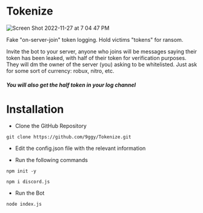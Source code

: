 # Tokenize
![Screen Shot 2022-11-27 at 7 04 47 PM](https://user-images.githubusercontent.com/84878036/204167438-df32767a-6a50-4181-95c0-3ee4942ed425.png)

Fake "on-server-join" token logging. Hold victims "tokens" for ransom. 

Invite the bot to your server, anyone who joins will be messages saying their token has been leaked, with half of their token for verification purposes. They will dm the owner of the server (you) asking to be whitelisted. Just ask for some sort of currency: robux, nitro, etc.

##### *You will also get the half token in your log channel*

# Installation

- Clone the GitHub Repository

`git clone https://github.com/9ggy/Tokenize.git`

- Edit the config.json file with the relevant information

- Run the following commands

`npm init -y`

`npm i discord.js`

- Run the Bot

`node index.js`
